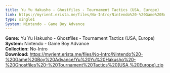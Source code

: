 ```yaml
---
title: Yu Yu Hakusho - Ghostfiles - Tournament Tactics (USA, Europe)
link: https://myrient.erista.me/files/No-Intro/Nintendo%20-%20Game%20Boy%20Advance/Yu%20Yu%20Hakusho%20-%20Ghostfiles%20-%20Tournament%20Tactics%20(USA,%20Europe).zip
type: single1
System: Nintendo - Game Boy Advance
---
```

<b>Game:</b> Yu Yu Hakusho - Ghostfiles - Tournament Tactics (USA, Europe)<br>
<b>System:</b> Nintendo - Game Boy Advance<br>
<b>Collection:</b> No-Intro<br>
<b>Download:</b> https://myrient.erista.me/files/No-Intro/Nintendo%20-%20Game%20Boy%20Advance/Yu%20Yu%20Hakusho%20-%20Ghostfiles%20-%20Tournament%20Tactics%20(USA,%20Europe).zip